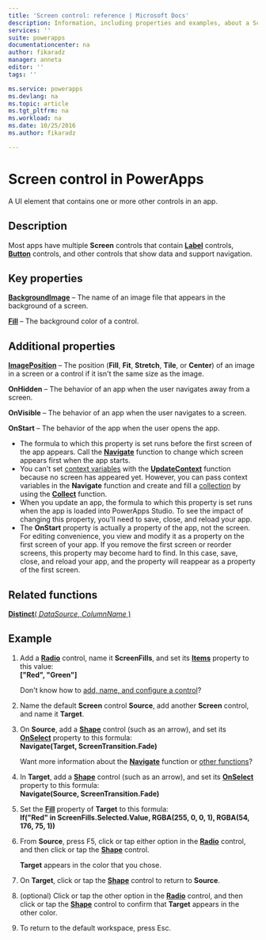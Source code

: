 ```yaml
---
title: 'Screen control: reference | Microsoft Docs'
description: Information, including properties and examples, about a Screen control
services: ''
suite: powerapps
documentationcenter: na
author: fikaradz
manager: anneta
editor: ''
tags: ''

ms.service: powerapps
ms.devlang: na
ms.topic: article
ms.tgt_pltfrm: na
ms.workload: na
ms.date: 10/25/2016
ms.author: fikaradz

---
```

# Screen control in PowerApps
A UI element that contains one or more other controls in an app.

## Description
Most apps have multiple **Screen** controls that contain **[Label](control-text-box.md)** controls, **[Button](control-button.md)** controls, and other controls that show data and support navigation.

## Key properties
**[BackgroundImage](properties-visual.md)** – The name of an image file that appears in the background of a screen.

**[Fill](properties-color-border.md)** – The background color of a control.

## Additional properties
**[ImagePosition](properties-visual.md)** – The position (**Fill**, **Fit**, **Stretch**, **Tile**, or **Center**) of an image in a screen or a control if it isn't the same size as the image.

**OnHidden** – The behavior of an app when the user navigates away from a screen.

**OnVisible** – The behavior of an app when the user navigates to a screen.

**OnStart** – The behavior of the app when the user opens the app.

* The formula to which this property is set runs before the first screen of the app appears. Call the [**Navigate**](../functions/function-navigate.md) function to change which screen appears first when the app starts.
* You can't set [context variables](../working-with-variables.md) with the [**UpdateContext**](../functions/function-updatecontext.md) function because no screen has appeared yet. However, you can pass context variables in the **Navigate** function and create and fill a [collection](../working-with-variables.md) by using the [**Collect**](../functions/function-clear-collect-clearcollect.md) function.
* When you update an app, the formula to which this property is set runs when the app is loaded into PowerApps Studio. To see the impact of changing this property, you'll need to save, close, and reload your app.
* The **OnStart** property is actually a property of the app, not the screen. For editing convenience, you view and modify it as a property on the first screen of your app. If you remove the first screen or reorder screens, this property may become hard to find. In this case, save, close, and reload your app, and the property will reappear as a property of the first screen.

## Related functions
[**Distinct**( *DataSource*, *ColumnName* )](../functions/function-distinct.md)

## Example
1. Add a **[Radio](control-radio.md)** control, name it **ScreenFills**, and set its **[Items](properties-core.md)** property to this value:<br>
   **["Red", "Green"]**
   
    Don't know how to [add, name, and configure a control](../maker/add-configure-controls.md)?
2. Name the default **Screen** control **Source**, add another **Screen** control, and name it **Target**.
3. On **Source**, add a **[Shape](control-shapes-icons.md)** control (such as an arrow), and set its **[OnSelect](properties-core.md)** property to this formula:<br>
   **Navigate(Target, ScreenTransition.Fade)**
   
    Want more information about the **[Navigate](../functions/function-navigate.md)** function or [other functions](../maker/formula-reference.md)?
4. In **Target**, add a **[Shape](control-shapes-icons.md)** control (such as an arrow), and set its **[OnSelect](properties-core.md)** property to this formula:<br>
   **Navigate(Source, ScreenTransition.Fade)**
5. Set the **[Fill](properties-color-border.md)** property of **Target** to this formula:<br>
   **If("Red" in ScreenFills.Selected.Value, RGBA(255, 0, 0, 1), RGBA(54, 176, 75, 1))**
6. From **Source**, press F5, click or tap either option in the **[Radio](control-radio.md)** control, and then click or tap the **[Shape](control-shapes-icons.md)** control.
   
    **Target** appears in the color that you chose.
7. On **Target**, click or tap the **[Shape](control-shapes-icons.md)** control to return to **Source**.
8. (optional) Click or tap the other option in the **[Radio](control-radio.md)** control, and then click or tap the **[Shape](control-shapes-icons.md)** control to confirm that **Target** appears in the other color.
9. To return to the default workspace, press Esc.

